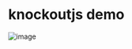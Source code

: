 # knockoutjs demo

![image]( https://github.com/HelloWoed/knockout-demo/blob/main/knockoutjs_demo.gif)